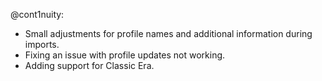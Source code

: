 @cont1nuity:
- Small adjustments for profile names and additional information during imports.
- Fixing an issue with profile updates not working.
- Adding support for Classic Era.

